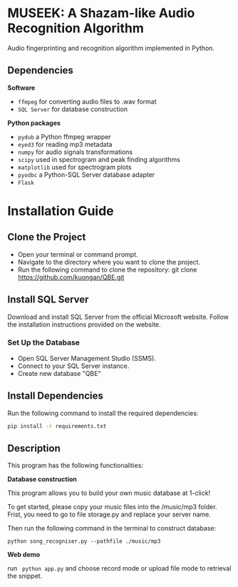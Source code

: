 # MUSEEK: A Shazam-like Audio Recognition Algorithm

Audio fingerprinting and recognition algorithm implemented in Python. 

## Dependencies

**Software**
- `ffmpeg` for converting audio files to .wav format
- `SQL Server` for database construction

**Python packages**
- `pydub` a Python ffmpeg wrapper
- `eyed3` for reading mp3 metadata
- `numpy` for audio signals transformations
- `scipy` used in spectrogram and peak finding algorithms
- `matplotlib` used for spectrogram plots
- `pyodbc` a Python-SQL Server database adapter
- `Flask` 


# Installation Guide
## Clone the Project
- Open your terminal or command prompt.
- Navigate to the directory where you want to clone the project.
- Run the following command to clone the repository:
    git clone https://github.com/kuongan/QBE.git

## Install SQL Server

Download and install SQL Server from the official Microsoft website.
Follow the installation instructions provided on the website.
### Set Up the Database
- Open SQL Server Management Studio (SSMS).
- Connect to your SQL Server instance.
- Create new database "QBE"


## Install Dependencies
Run the following command to install the required dependencies:
```bash
pip install -r requirements.txt
```

## Description

This program has the following functionalities:

**Database construction**

This program allows you to build your own music database at 1-click! 
 
To get started, please copy your music files  into the /music/mp3 folder. 
Frist, you need to go to file storage.py and replace your server name.

Then run the following command in the terminal to construct database:
```
python song_recogniser.py --pathfile ./music/mp3
```

**Web demo**

run ``` python app.py``` and choose record mode or upload file mode to retrieval the snippet.



